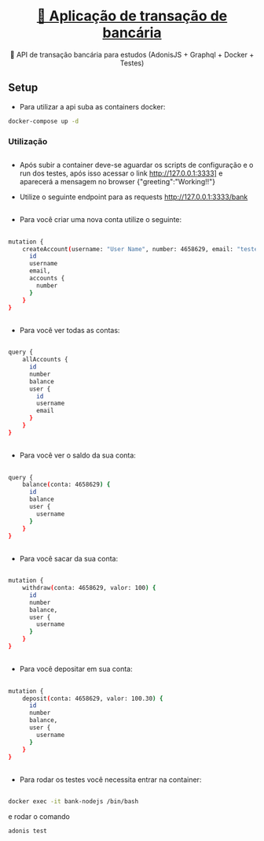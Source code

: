 <h1 align="center">
    <a href="#">🔗 Aplicação de transação de bancária </a>
</h1>

<p align="center">🚀 API de transação bancária para estudos (AdonisJS + Graphql + Docker + Testes) </p>

## Setup

- Para utilizar a api suba as containers docker:
```bash
docker-compose up -d
```

### Utilização

##

- Após subir a container deve-se aguardar os scripts de configuração e o run dos testes, após isso acessar o link http://127.0.0.1:3333] e aparecerá a mensagem no browser {"greeting":"Working!!"}


- Utilize o seguinte endpoint para as requests http://127.0.0.1:3333/bank
##


- Para você criar uma nova conta utilize o seguinte:
##
```bash
mutation {
    createAccount(username: "User Name", number: 4658629, email: "teste@email.com", password: "123456") {
      id
      username
      email,
      accounts {
        number
      }
    }
}
```
##
- Para você ver todas as contas:
##
```bash
query {
    allAccounts {
      id
      number
      balance
      user {
        id
        username
        email
      }
    }
}
```
##
- Para você ver o saldo da sua conta:
##
```bash
query {
    balance(conta: 4658629) {
      id
      balance
      user {
        username
      }
    }
}
```
##
- Para você sacar da sua conta:
##
```bash
mutation {
    withdraw(conta: 4658629, valor: 100) {
      id
      number
      balance,
      user {
        username
      }
    }
}
```
##
- Para você depositar em sua conta:
##
```bash
mutation {
    deposit(conta: 4658629, valor: 100.30) {
      id
      number
      balance,
      user {
        username
      }
    }
}
```
##
- Para rodar os testes você necessita entrar na container:
##
```bash
docker exec -it bank-nodejs /bin/bash
```
e rodar o comando
```bash
adonis test
```